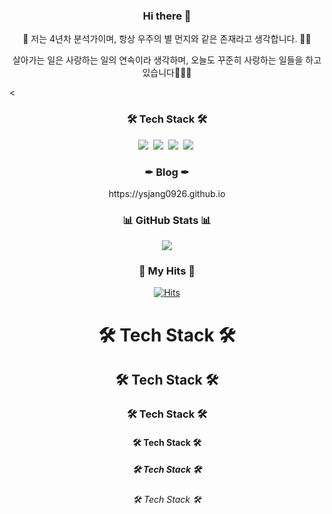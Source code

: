<h3 align="center"> Hi there 👋 </h3>

<!--
**ysjang0926/ysjang0926** is a ✨ _special_ ✨ repository because its `README.md` (this file) appears on your GitHub profile.

Here are some ideas to get you started:

- 🔭 I’m currently working on ...
- 🌱 I’m currently learning ...
- 👯 I’m looking to collaborate on ...
- 🤔 I’m looking for help with ...
- 💬 Ask me about ...
- 📫 How to reach me: ...
- 😄 Pronouns: ...
- ⚡ Fun fact: ...
-->

<p align="center">
🚀 저는 4년차 분석가이며, 항상 우주의 별 먼지와 같은 존재라고 생각합니다. 👩‍🚀
</p>
<p align="center">
살아가는 일은 사랑하는 일의 연속이라 생각하며, 오늘도 꾸준히 사랑하는 일들을 하고 있습니다🏄🏻‍♂️
</p>

<

<h3 align="center">🛠 Tech Stack 🛠</h3>
<p align="center">
  <img src="https://img.shields.io/badge/R-276DC3?style=flat-square&logo=R&logoColor=white"/></a>&nbsp
  <img src="https://img.shields.io/badge/Python-3766AB?style=flat-square&logo=Python&logoColor=white"/></a>&nbsp
  <img src="https://img.shields.io/badge/MySQL-4479A1?style=flat-square&logo=MySQL&logoColor=white"/></a>&nbsp
  <img src="https://img.shields.io/badge/Power BI-F2C811?style=flat-square&logo=Power BI&logoColor=white"/></a>&nbsp
</p>

<h3 align="center">✒ Blog ✒</h3>
<p align="center">
	https://ysjang0926.github.io
</p>

<h3 align="center">📊 GitHub Stats 📊 </h3>
<p align="center"> 
  <img src="https://github-readme-stats.vercel.app/api?username=ysjang0926&theme=vue&show_icons=true"/></a>
</p>

<h3 align="center">🎇 My Hits 🎇 </h3>

<div align=center>
  
[![Hits](https://hits.seeyoufarm.com/api/count/incr/badge.svg?url=https%3A%2F%2Fgithub.com%2Fysjang0926&count_bg=%23D7D265&title_bg=%23252222&icon=&icon_color=%23E7E7E7&title=hits&edge_flat=false)](https://hits.seeyoufarm.com)
  
</div>
  
	
<h1 align="center"> 🛠 Tech Stack 🛠 </h1>
<h2 align="center"> 🛠 Tech Stack 🛠 </h2>
<h3 align="center"> 🛠 Tech Stack 🛠 </h3>
<h4 align="center"> 🛠 Tech Stack 🛠 </h4>
<h5 align="center"> 🛠 Tech Stack 🛠 </h5>
<h6 align="center"> 🛠 Tech Stack 🛠 </h6>
